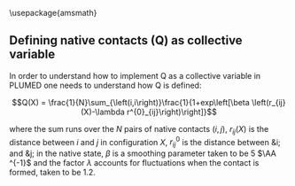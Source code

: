 <script
  src="https://cdn.mathjax.org/mathjax/latest/MathJax.js?config=TeX-AMS-MML_HTMLorMML"
  type="text/javascript">
</script>

\usepackage{amsmath}

## Defining native contacts (Q) as collective variable
In order to understand how to implement Q as a collective variable in PLUMED
one needs to understand how Q is defined:

$$Q(X) = \frac{1}{N}\sum_{\left(i,i\right)}\frac{1}{1+exp\left[\beta \left(r_{ij}(X)-\lambda r^{0}_{ij}\right)\right]}$$

where the sum runs over the $N$ pairs of native contacts $`(i,j)`$, $`r_{ij}(X)`$ is the 
distance between $`i`$ and $`j`$ in configuration $`X`$, $`r^{0}_{ij}`$ is the distance between
&i; and &j; in the native state, $`\beta`$ is a smoothing parameter taken to be 5 $`\AA ^{-1}`$ 
and the factor $`\lambda`$ accounts for fluctuations when the contact is formed, taken to be
1.2.
